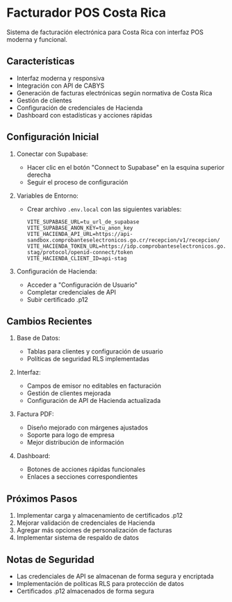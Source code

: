 # Facturador POS Costa Rica

Sistema de facturación electrónica para Costa Rica con interfaz POS moderna y funcional.

## Características

- Interfaz moderna y responsiva
- Integración con API de CABYS
- Generación de facturas electrónicas según normativa de Costa Rica
- Gestión de clientes
- Configuración de credenciales de Hacienda
- Dashboard con estadísticas y acciones rápidas

## Configuración Inicial

1. Conectar con Supabase:
   - Hacer clic en el botón "Connect to Supabase" en la esquina superior derecha
   - Seguir el proceso de configuración

2. Variables de Entorno:
   - Crear archivo `.env.local` con las siguientes variables:
     ```
     VITE_SUPABASE_URL=tu_url_de_supabase
     VITE_SUPABASE_ANON_KEY=tu_anon_key
     VITE_HACIENDA_API_URL=https://api-sandbox.comprobanteselectronicos.go.cr/recepcion/v1/recepcion/
     VITE_HACIENDA_TOKEN_URL=https://idp.comprobanteselectronicos.go.cr/auth/realms/rut-stag/protocol/openid-connect/token
     VITE_HACIENDA_CLIENT_ID=api-stag
     ```

3. Configuración de Hacienda:
   - Acceder a "Configuración de Usuario"
   - Completar credenciales de API
   - Subir certificado .p12

## Cambios Recientes

1. Base de Datos:
   - Tablas para clientes y configuración de usuario
   - Políticas de seguridad RLS implementadas

2. Interfaz:
   - Campos de emisor no editables en facturación
   - Gestión de clientes mejorada
   - Configuración de API de Hacienda actualizada

3. Factura PDF:
   - Diseño mejorado con márgenes ajustados
   - Soporte para logo de empresa
   - Mejor distribución de información

4. Dashboard:
   - Botones de acciones rápidas funcionales
   - Enlaces a secciones correspondientes

## Próximos Pasos

1. Implementar carga y almacenamiento de certificados .p12
2. Mejorar validación de credenciales de Hacienda
3. Agregar más opciones de personalización de facturas
4. Implementar sistema de respaldo de datos

## Notas de Seguridad

- Las credenciales de API se almacenan de forma segura y encriptada
- Implementación de políticas RLS para protección de datos
- Certificados .p12 almacenados de forma segura